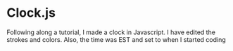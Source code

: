 # Clock.js
Following along a tutorial, I made a clock in Javascript.  I have edited the strokes and colors. Also, the time was EST and set to when I started coding
